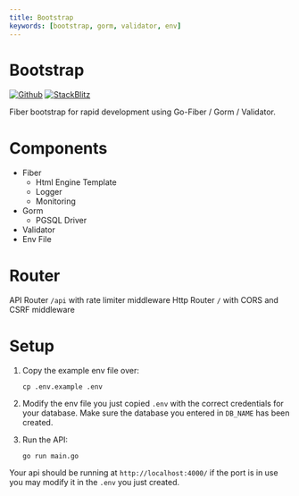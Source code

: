 ```yaml
---
title: Bootstrap
keywords: [bootstrap, gorm, validator, env]
---
```


# Bootstrap

[![Github](https://img.shields.io/static/v1?label=&message=Github&color=2ea44f&style=for-the-badge&logo=github)](https://github.com/gofiber/recipes/tree/master/bootstrap) [![StackBlitz](https://img.shields.io/static/v1?label=&message=StackBlitz&color=2ea44f&style=for-the-badge&logo=StackBlitz)](https://stackblitz.com/github/gofiber/recipes/tree/master/bootstrap)

Fiber bootstrap for rapid development using Go-Fiber / Gorm / Validator.

# Components

* Fiber
  * Html Engine Template
  * Logger
  * Monitoring
* Gorm
  * PGSQL Driver
* Validator
* Env File

# Router

API Router `/api` with rate limiter middleware
Http Router `/` with CORS and CSRF middleware

# Setup

1. Copy the example env file over:

    ```
    cp .env.example .env
    ```

2. Modify the env file you just copied `.env` with the correct credentials for your database. Make sure the database you entered in `DB_NAME` has been created.

3. Run the API:

    ```
    go run main.go
    ```

Your api should be running at `http://localhost:4000/` if the port is in use you may modify it in the `.env` you just created.
